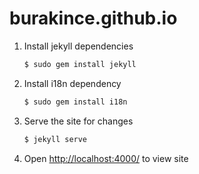 burakince.github.io
===================

1. Install jekyll dependencies
   ```sh
   $ sudo gem install jekyll
   ```

2. Install i18n dependency
   ```sh
   $ sudo gem install i18n
   ```

3. Serve the site for changes
   ```sh
   $ jekyll serve
   ```

4. Open <http://localhost:4000/> to view site
